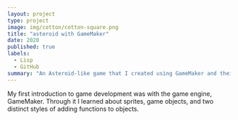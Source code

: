 ```yaml
---
layout: project
type: project
image: img/cotton/cotton-square.png
title: "asteroid with GameMaker"
date: 2020
published: true
labels:
  - Lisp
  - GitHub
summary: "An Asteroid-like game that I created using GameMaker and their tutorial."
---
```


My first introduction to game development was with the game engine, GameMaker. Through it I learned about sprites, game objects, and two distinct styles of adding functions to objects. 
